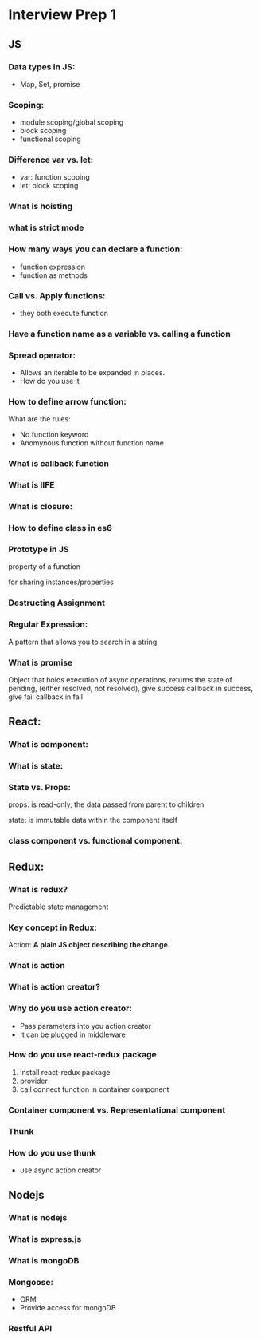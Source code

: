 # Interview Prep 1

## JS

### Data types in JS:

* Map, Set, promise

### Scoping:

* module scoping/global scoping
* block scoping
* functional scoping

### Difference var vs. let:

* var: function scoping
* let: block scoping

### What is hoisting

### what is strict mode

### How many ways you can declare a function:

* function expression
* function as methods

### Call vs. Apply functions:

* they both execute function

### Have a function name as a variable vs. calling a function 

### Spread operator:

* Allows an iterable to be expanded in places.
* How do you use it

### How to define arrow function:

What are the rules:

* No function keyword
* Anomynous function without function name

### What is callback function

### What is IIFE

### What is closure:

### How to define class in es6

### Prototype in JS

property of a function

for sharing instances/properties

### Destructing Assignment

### Regular Expression:

A pattern that allows you to search in a string

### What is promise

Object that holds execution of async operations, returns the state of pending, \(either resolved, not resolved\), give success callback in success, give fail callback in fail

## React:

### What is component:

### What is state:

### State vs. Props:

props: is read-only, the data passed from parent to children

state: is immutable data within the component itself

### class component vs. functional component:

## Redux:

### What is redux?

Predictable state management

### Key concept in Redux:

Action: **A plain JS object describing the change.**

### What is action

### What is action creator?

### Why do you use action creator:

* Pass parameters into you action creator
* It can be plugged in middleware

### How do you use react-redux package

1. install react-redux package
2. provider
3. call connect function in container component

### Container component vs. Representational component

### Thunk

### How do you use thunk

* use async action creator

## Nodejs

### What is nodejs

### What is express.js

### What is mongoDB

### Mongoose:

* ORM
* Provide access for mongoDB

### Restful API



